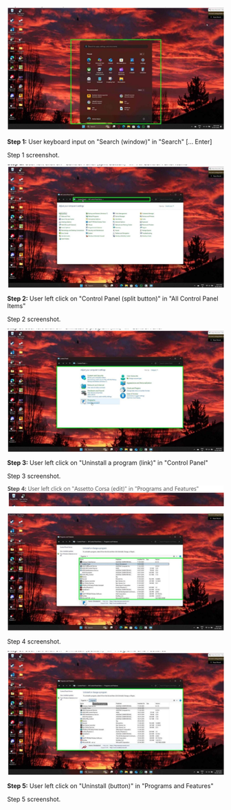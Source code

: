 ![](_page_0_Figure_0.jpeg)

**Step 1:** User keyboard input on "Search (window)" in "Search" [... Enter]

Step 1 screenshot.

![](_page_1_Picture_0.jpeg)

**Step 2:** User left click on "Control Panel (split button)" in "All Control Panel Items"

Step 2 screenshot.

![](_page_2_Picture_0.jpeg)

**Step 3:** User left click on "Uninstall a program (link)" in "Control Panel"

Step 3 screenshot.

![](_page_3_Picture_0.jpeg)

![](_page_3_Picture_1.jpeg)

Step 4 screenshot.

![](_page_4_Picture_0.jpeg)

**Step 5:** User left click on "Uninstall (button)" in "Programs and Features"

Step 5 screenshot.